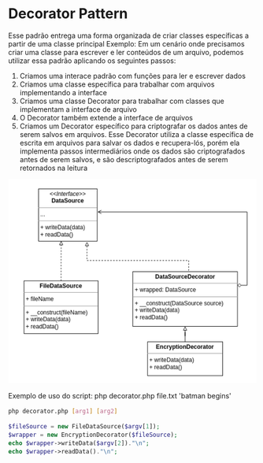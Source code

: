 # Decorator Pattern

Esse padrão entrega uma forma organizada de criar classes específicas a partir
de uma classe principal
Exemplo: Em um cenário onde precisamos criar uma classe para escrever e ler conteúdos
de um arquivo, podemos utilizar essa padrão aplicando os seguintes passos:
1. Criamos uma interace padrão com funções para ler e escrever dados
2. Criamos uma classe específica para trabalhar com arquivos implementando a interface
3. Criamos uma classe Decorator para trabalhar com classes que implementam a interface
de arquivo
4. O Decorator também extende a interface de arquivos
5. Criamos um Decorator específico para criptografar os dados antes de serem salvos
em arquivos. Esse Decorator utiliza a classe específica de escrita em arquivos para
salvar os dados e recupera-lós, porém ela implementa passos intermediários onde
os dados são criptografados antes de serem salvos, e são descriptografados antes de
serem retornados na leitura

![Image Title](./decorator.png)

Exemplo de uso do script: php decorator.php file.txt 'batman begins'

```bash
php decorator.php [arg1] [arg2]
```

```php
$fileSource = new FileDataSource($argv[1]);
$wrapper = new EncryptionDecorator($fileSource);
echo $wrapper->writeData($argv[2])."\n";
echo $wrapper->readData()."\n";
```